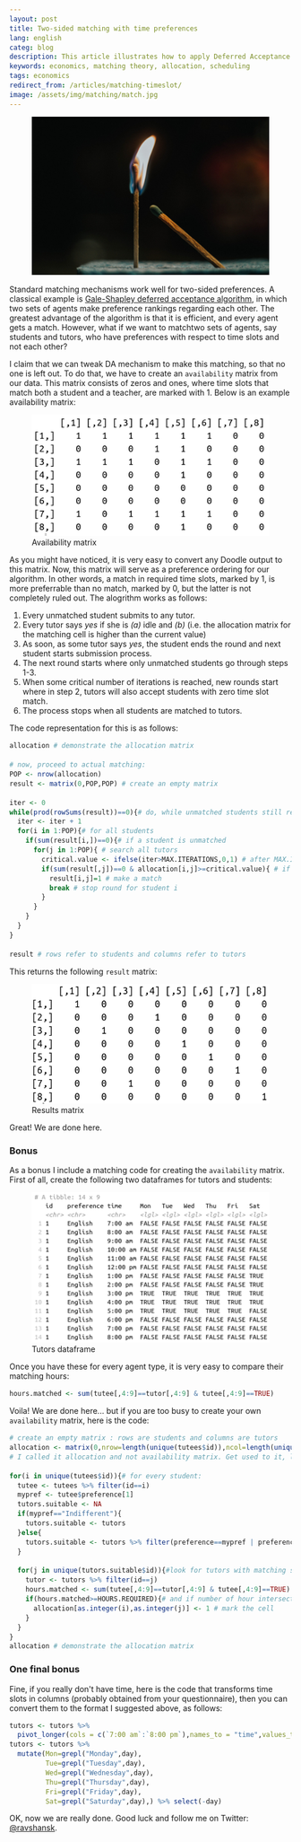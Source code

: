 ```yaml
---
layout: post
title: Two-sided matching with time preferences
lang: english
categ: blog
description: This article illustrates how to apply Deferred Acceptance matching mechanism with time slot preferences to solve the problem of assigning tutors to tutees.
keywords: economics, matching theory, allocation, scheduling
tags: economics
redirect_from: /articles/matching-timeslot/
image: /assets/img/matching/match.jpg
---
```


<figure class="blog">
<img class="w-75" src="/assets/img/matching/match.jpg"/>
</figure>

Standard matching mechanisms work well for two-sided preferences. A classical example is [Gale-Shapley deferred acceptance algorithm](https://en.wikipedia.org/wiki/Gale%E2%80%93Shapley_algorithm), in which two sets of agents make preference rankings regarding each other. The greatest advantage of the algorithm is that it is efficient, and every agent gets a match. However, what if we want to matchtwo sets of agents, say students and tutors, who have preferences with respect to time slots and not each other?

I claim that we can tweak DA mechanism to make this matching, so that no one is left out. To do that, we have to create an `availability` matrix from our data. This matrix consists of zeros and ones, where time slots that match both a student and a teacher, are marked with 1. Below is an example availability matrix:


<figure class="text-center">
<img class="w-50" src="/assets/img/matching/availability.png"/>
<figcaption>Availability matrix</figcaption>
</figure>

As you might have noticed, it is very easy to convert any Doodle output to this matrix. Now, this matrix will serve as a preference ordering for our algorithm. In other words, a match in required time slots, marked by 1, is more preferrable than no match, marked by 0, but the latter is not completely ruled out. The alogrithm works as follows:

1. Every unmatched student submits to any tutor.
2. Every tutor says _yes_ if she is _(a)_ idle and _(b)_ (i.e. the allocation matrix for the matching cell is higher than the current value)
3. As soon, as some tutor says _yes_, the student ends the round and next student starts submission process.
4. The next round starts where only unmatched students go through steps 1-3.
5. When some critical number of iterations is reached, new rounds start where in step 2, tutors will also accept students with zero time slot match.
6. The process stops when all students are matched to tutors.

The code representation for this is as follows:

```r
allocation # demonstrate the allocation matrix

# now, proceed to actual matching:
POP <- nrow(allocation)
result <- matrix(0,POP,POP) # create an empty matrix

iter <- 0
while(prod(rowSums(result))==0){# do, while unmatched students still remain
  iter <- iter + 1
  for(i in 1:POP){# for all students
    if(sum(result[i,])==0){# if a student is unmatched
      for(j in 1:POP){ # search all tutors
        critical.value <- ifelse(iter>MAX.ITERATIONS,0,1) # after MAX.ITERATIONS, just gives up and matches even if time slots are not suitable
        if(sum(result[,j])==0 & allocation[i,j]>=critical.value){ # if a tutor is idle and the time slots match (or if mechanism gives up)
          result[i,j]=1 # make a match
          break # stop round for student i
        }
      }
    }
  }
}

result # rows refer to students and columns refer to tutors
```

This returns the following `result` matrix:


<figure class="text-center">
<img class="w-50" src="/assets/img/matching/result.png"/>
<figcaption>Results matrix</figcaption>
</figure>

Great! We are done here.


### Bonus

As a bonus I include a matching code for creating the `availability` matrix. First of all, create the following two dataframes for tutors and students:

<figure class="text-center">
<img class="w-50" src="/assets/img/matching/tutors.png"/>
<figcaption>Tutors dataframe</figcaption>
</figure>

Once you have these for every agent type, it is very easy to compare their matching hours:

```r
hours.matched <- sum(tutee[,4:9]==tutor[,4:9] & tutee[,4:9]==TRUE)
```

Voila! We are done here... but if you are too busy to create your own `availability` matrix, here is the code:

```r
# create an empty matrix : rows are students and columns are tutors
allocation <- matrix(0,nrow=length(unique(tutees$id)),ncol=length(unique(tutors$id)))
# I called it allocation and not availability matrix. Get used to it, life is difficult.

for(i in unique(tutees$id)){# for every student:
  tutee <- tutees %>% filter(id==i)
  mypref <- tutee$preference[1]
  tutors.suitable <- NA
  if(mypref=="Indifferent"){
    tutors.suitable <- tutors
  }else{
    tutors.suitable <- tutors %>% filter(preference==mypref | preference=="Indifferent")
  }

  for(j in unique(tutors.suitable$id)){#look for tutors with matching subject
    tutor <- tutors %>% filter(id==j)
    hours.matched <- sum(tutee[,4:9]==tutor[,4:9] & tutee[,4:9]==TRUE)
    if(hours.matched>=HOURS.REQUIRED){# and if number of hour intersections is higher than required
      allocation[as.integer(i),as.integer(j)] <- 1 # mark the cell
    }
  }
}
allocation # demonstrate the allocation matrix
```

### One final bonus

Fine, if you really don't have time, here is the code that transforms time slots in columns (probably obtained from your questionnaire), then you can convert them to the format I suggested above, as follows:

```r
tutors <- tutors %>%
  pivot_longer(cols = c(`7:00 am`:`8:00 pm`),names_to = "time",values_to="day")
tutors <- tutors %>%
  mutate(Mon=grepl("Monday",day),
         Tue=grepl("Tuesday",day),
         Wed=grepl("Wednesday",day),
         Thu=grepl("Thursday",day),
         Fri=grepl("Friday",day),
         Sat=grepl("Saturday",day),) %>% select(-day)
```

OK, now we are really done. Good luck and follow me on Twitter: [@ravshansk](https://twitter.com/ravshansk).

